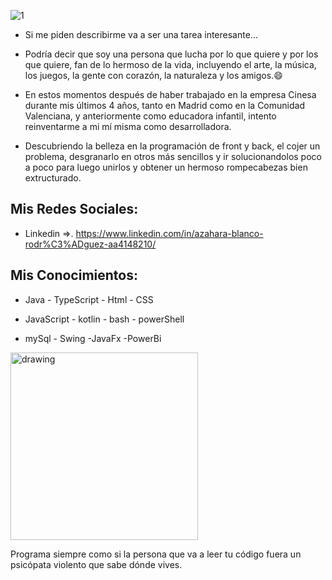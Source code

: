 
![1](https://user-images.githubusercontent.com/90633858/139233673-5740024a-dc9b-4d10-969b-cca546ed0e64.jpg)


- Si me piden describirme va a ser una tarea interesante...
- Podría decir que soy una persona que lucha por lo que quiere y por los que quiere, fan de lo hermoso de la vida, incluyendo el arte, la música, los juegos, la gente con corazón, la naturaleza y los amigos.😄

- En estos momentos después de haber trabajado en la empresa Cinesa durante mis últimos 4 años, tanto en Madrid como en la Comunidad Valenciana, y anteriormente como educadora infantil, intento reinventarme a mi mí misma como desarrolladora.

- Descubriendo la belleza en la programación de front y back, el cojer un problema, desgranarlo en otros más sencillos y ir solucionandolos poco a poco para luego unirlos y obtener un hermoso rompecabezas bien extructurado.


## Mis Redes Sociales:
- Linkedin =>. https://www.linkedin.com/in/azahara-blanco-rodr%C3%ADguez-aa4148210/


Mis Conocimientos:
----
- Java          - TypeScript          - Html          - CSS

- JavaScript    - kotlin              - bash          - powerShell

- mySql         - Swing               -JavaFx         -PowerBi

<img src="https://user-images.githubusercontent.com/90633858/139234821-271c8e1b-6c30-4689-bb6f-0df738dd03c2.png" alt="drawing" width="300"/>


Programa siempre como si la persona que va a leer tu código fuera un psicópata violento que sabe dónde vives.


<!--
**Azaharabl/Azaharabl** is a ✨ _special_ ✨ repository because its `README.md` (this file) appears on your GitHub profile.

Here are some ideas to get you started:

- 🔭 I’m currently working on ...
- 🌱 I’m currently learning ...
- 👯 I’m looking to collaborate on ...
- 🤔 I’m looking for help with ...
- 💬 Ask me about ...
- 📫 How to reach me: ...
- 😄 Pronouns: ...
- ⚡ Fun fact: ...
-->

